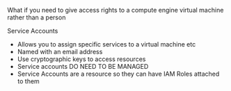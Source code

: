 What if you need to give access rights to a compute engine virtual machine rather than a person
 
Service Accounts

- Allows you to assign specific services to a virtual machine etc
- Named with an email address
- Use cryptographic keys to access resources
- Service accounts DO NEED TO BE MANAGED
- Service Accounts are a resource so they can have IAM Roles attached to them
